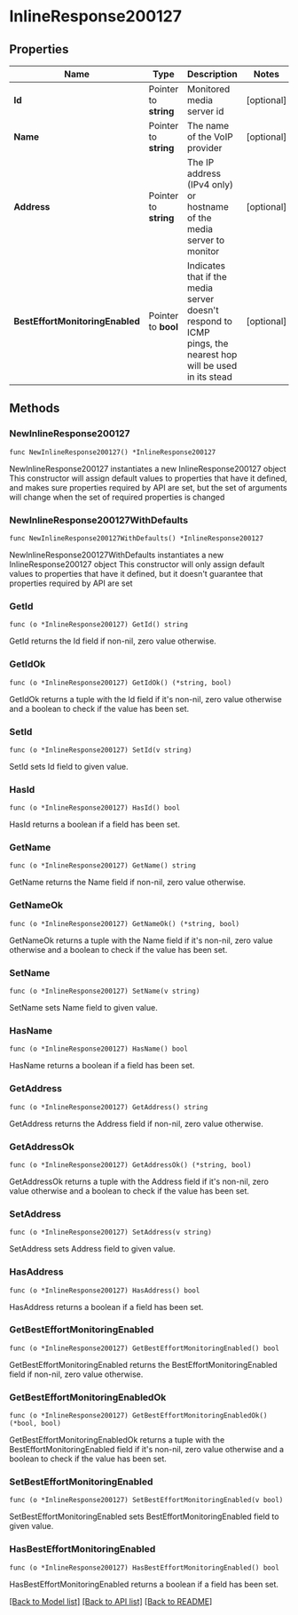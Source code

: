 # InlineResponse200127

## Properties

Name | Type | Description | Notes
------------ | ------------- | ------------- | -------------
**Id** | Pointer to **string** | Monitored media server id | [optional] 
**Name** | Pointer to **string** | The name of the VoIP provider | [optional] 
**Address** | Pointer to **string** | The IP address (IPv4 only) or hostname of the media server to monitor | [optional] 
**BestEffortMonitoringEnabled** | Pointer to **bool** | Indicates that if the media server doesn&#39;t respond to ICMP pings, the nearest hop will be used in its stead | [optional] 

## Methods

### NewInlineResponse200127

`func NewInlineResponse200127() *InlineResponse200127`

NewInlineResponse200127 instantiates a new InlineResponse200127 object
This constructor will assign default values to properties that have it defined,
and makes sure properties required by API are set, but the set of arguments
will change when the set of required properties is changed

### NewInlineResponse200127WithDefaults

`func NewInlineResponse200127WithDefaults() *InlineResponse200127`

NewInlineResponse200127WithDefaults instantiates a new InlineResponse200127 object
This constructor will only assign default values to properties that have it defined,
but it doesn't guarantee that properties required by API are set

### GetId

`func (o *InlineResponse200127) GetId() string`

GetId returns the Id field if non-nil, zero value otherwise.

### GetIdOk

`func (o *InlineResponse200127) GetIdOk() (*string, bool)`

GetIdOk returns a tuple with the Id field if it's non-nil, zero value otherwise
and a boolean to check if the value has been set.

### SetId

`func (o *InlineResponse200127) SetId(v string)`

SetId sets Id field to given value.

### HasId

`func (o *InlineResponse200127) HasId() bool`

HasId returns a boolean if a field has been set.

### GetName

`func (o *InlineResponse200127) GetName() string`

GetName returns the Name field if non-nil, zero value otherwise.

### GetNameOk

`func (o *InlineResponse200127) GetNameOk() (*string, bool)`

GetNameOk returns a tuple with the Name field if it's non-nil, zero value otherwise
and a boolean to check if the value has been set.

### SetName

`func (o *InlineResponse200127) SetName(v string)`

SetName sets Name field to given value.

### HasName

`func (o *InlineResponse200127) HasName() bool`

HasName returns a boolean if a field has been set.

### GetAddress

`func (o *InlineResponse200127) GetAddress() string`

GetAddress returns the Address field if non-nil, zero value otherwise.

### GetAddressOk

`func (o *InlineResponse200127) GetAddressOk() (*string, bool)`

GetAddressOk returns a tuple with the Address field if it's non-nil, zero value otherwise
and a boolean to check if the value has been set.

### SetAddress

`func (o *InlineResponse200127) SetAddress(v string)`

SetAddress sets Address field to given value.

### HasAddress

`func (o *InlineResponse200127) HasAddress() bool`

HasAddress returns a boolean if a field has been set.

### GetBestEffortMonitoringEnabled

`func (o *InlineResponse200127) GetBestEffortMonitoringEnabled() bool`

GetBestEffortMonitoringEnabled returns the BestEffortMonitoringEnabled field if non-nil, zero value otherwise.

### GetBestEffortMonitoringEnabledOk

`func (o *InlineResponse200127) GetBestEffortMonitoringEnabledOk() (*bool, bool)`

GetBestEffortMonitoringEnabledOk returns a tuple with the BestEffortMonitoringEnabled field if it's non-nil, zero value otherwise
and a boolean to check if the value has been set.

### SetBestEffortMonitoringEnabled

`func (o *InlineResponse200127) SetBestEffortMonitoringEnabled(v bool)`

SetBestEffortMonitoringEnabled sets BestEffortMonitoringEnabled field to given value.

### HasBestEffortMonitoringEnabled

`func (o *InlineResponse200127) HasBestEffortMonitoringEnabled() bool`

HasBestEffortMonitoringEnabled returns a boolean if a field has been set.


[[Back to Model list]](../README.md#documentation-for-models) [[Back to API list]](../README.md#documentation-for-api-endpoints) [[Back to README]](../README.md)


